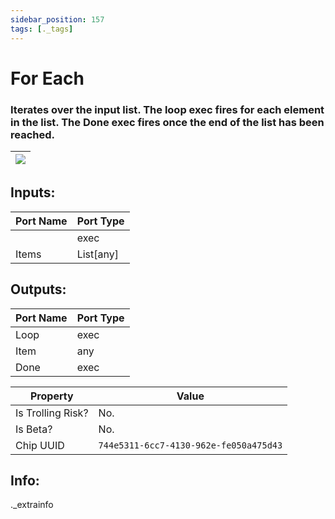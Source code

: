 ```yaml
---
sidebar_position: 157
tags: [._tags]
---
```


# For Each


### Iterates over the input list. The loop exec fires for each element in the list. The Done exec fires once the end of the list has been reached.

| ![](https://images-ext-2.discordapp.net/external/MPmIaQzlEPmgGWlgi-WxBBXt0Bjv_zWPkg1y1f_sy3s/https/www.recroomcircuits.com/image/circuit/absolute-value?width=206&height=108) |
|-----|

## Inputs:
| Port Name | Port Type |
|-----------|-----------|
|  | exec |
| Items | List[any] |

## Outputs:
| Port Name | Port Type |
|-----------|-----------|
| Loop | exec |
| Item | any |
| Done | exec | 

| Property  | Value |
|-------------------|-----------|
| Is Trolling Risk? | No. |
| Is Beta? | No. |
| Chip UUID | `744e5311-6cc7-4130-962e-fe050a475d43` |

## Info:
._extrainfo